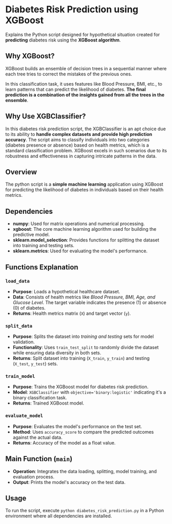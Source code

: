
# Diabetes Risk Prediction using XGBoost

Explains the Python script designed for hypothetical situation created for __predicting__ diabetes risk using the __XGBoost algorithm__.


## Why XGBoost?
XGBoost builds an ensemble of decision trees in a sequential manner where each tree tries to correct the mistakes of the previous ones.

In this classification task, it uses features like Blood Pressure, BMI, etc., to learn patterns that can predict the likelihood of diabetes. __The final prediction is a combination of the insights gained from all the trees in the ensemble__.


## Why Use XGBClassifier?
In this diabetes risk prediction script, the XGBClassifier is an apt choice due to its ability to __handle complex datasets and provide high prediction accuracy__. The script aims to classify individuals into two categories (diabetes presence or absence) based on health metrics, which is a standard classification problem. XGBoost excels in such scenarios due to its robustness and effectiveness in capturing intricate patterns in the data.

## Overview

The python script is a __simple machine learning__ application using XGBoost for predicting the likelihood of diabetes in individuals based on their health metrics.

## Dependencies

- **numpy**: Used for matrix operations and numerical processing.
- **xgboost**: The core machine learning algorithm used for building the predictive model.
- **sklearn.model_selection**: Provides functions for splitting the dataset into training and testing sets.
- **sklearn.metrics**: Used for evaluating the model's performance.

## Functions Explanation

### `load_data`
- **Purpose**: Loads a hypothetical healthcare dataset.
- **Data**: Consists of health metrics like _Blood Pressure, BMI, Age, and Glucose Level_. The target variable indicates the presence (1) or absence (0) of diabetes.
- **Returns**: Health metrics matrix (`X`) and target vector (`y`).

### `split_data`
- **Purpose**: Splits the dataset into _training and testing_ sets for model validation.
- **Functionality**: Uses `train_test_split` to randomly divide the dataset while ensuring data diversity in both sets.
- **Returns**: Split dataset into training (`X_train`, `y_train`) and testing (`X_test`, `y_test`) sets.

### `train_model`
- **Purpose**: Trains the XGBoost model for diabetes risk prediction.
- **Model**: `XGBClassifier` with `objective='binary:logistic'` indicating it's a binary classification task.
- **Returns**: Trained XGBoost model.

### `evaluate_model`
- **Purpose**: Evaluates the model's performance on the test set.
- **Method**: Uses `accuracy_score` to compare the predicted outcomes against the actual data.
- **Returns**: Accuracy of the model as a float value.

## Main Function (`main`)
- **Operation**: Integrates the data loading, splitting, model training, and evaluation process.
- **Output**: Prints the model's accuracy on the test data.

## Usage
To run the script, execute `python diabetes_risk_prediction.py` in a Python environment where all dependencies are installed.
